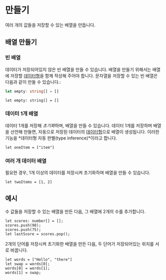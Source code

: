 # 만들기

여러 개의 값들을 저장할 수 있는 배열을 만듭니다.

## 배열 만들기

### 빈 배열

데이터가 저장되어있지 않은 빈 배열을 만들 수 있습니다. 배열을 만들기 위해서는 배열에 저장할 [데이터형](/types)을 함께 작성해 주어야 합니다. 문자열을 저장할 수 있는 빈 배열은 다음과 같이 만들 수 있습니다.:

```typescript
let empty: string[] = []
```

```blocks
let empty: string[] = []
```

### 데이터 1개 배열

데이터 1개를 저장해 *초기화*하며, 배열을 만들 수 있습니다. 데이터 1개를 저장하며 배열을 선언해 만들면, 자동으로 저장된 데이터의 [데이터형](/types)으로 배열이 생성됩니다. 이러한 기능을 *데이터형 자동 판별(type inference)*이라고 합니다.

```block
let oneItem = ["item"]
```

### 여러 개 데이터 배열

필요한 경우, 1개 이상의 데이터를 저장시켜 초기화하며 배열을 만들 수 있습니다.

```block
let twoItems = [1, 2]
```

## 예시

수 값들을 저장할 수 있는 배열을 만든 다음, 그 배열에 2개의 수를 추가합니다.

```blocks
let scores: number[] = [];
scores.push(98);
scores.push(75);
let lastScore = scores.pop();
```

2개의 단어를 저장시켜 초기화한 배열을 만든 다음, 두 단어가 저장되어있는 위치를 서로 바꿉니다.

```blocks
let words = ["Hello", "there"]
let swap = words[0];
words[0] = words[1];
words[1] = swap;
```